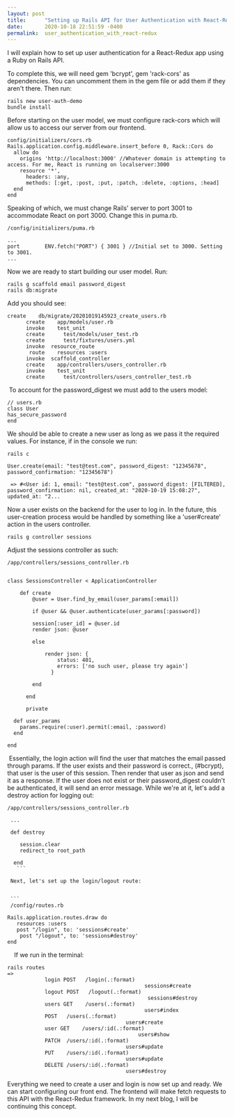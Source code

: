 ```yaml
---
layout: post
title:      "Setting up Rails API for User Authentication with React-Redux"
date:       2020-10-18 22:51:59 -0400
permalink:  user_authentication_with_react-redux
---
```



I will explain how to set up user authentication for a React-Redux app using a Ruby on Rails API.

To complete this, we will need gem 'bcrypt', gem 'rack-cors' as dependencies. You can uncomment them in the gem file or add them if they aren't there. Then run:

```
rails new user-auth-demo
bundle install
```

Before starting on the user model, we must configure rack-cors which will allow us to access our server from our frontend. 

```
config/initializers/cors.rb
Rails.application.config.middleware.insert_before 0, Rack::Cors do
  allow do
    origins 'http://localhost:3000' //Whatever domain is attempting to access. For me, React is running on localserver:3000
    resource '*',
      headers: :any,
      methods: [:get, :post, :put, :patch, :delete, :options, :head]
  end
end
```

Speaking of which, we must change Rails' server to port 3001 to accommodate React on port 3000. Change this in puma.rb.

```
/config/initializers/puma.rb

...
port        ENV.fetch("PORT") { 3001 } //Initial set to 3000. Setting to 3001.
...

```

Now we are ready to start building our user model. Run:

```
rails g scaffold email password_digest 
rails db:migrate

```

Add you should see:

```
create    db/migrate/20201019145923_create_users.rb
      create    app/models/user.rb
      invoke    test_unit
      create      test/models/user_test.rb
      create      test/fixtures/users.yml
      invoke  resource_route
       route    resources :users
      invoke  scaffold_controller
      create    app/controllers/users_controller.rb
      invoke    test_unit
      create      test/controllers/users_controller_test.rb

```

 To account for the password_digest we must add to the users model:

```
// users.rb
class User
has_secure_password
end 
```

We should be able to create a new user as long as we pass it the required values. For instance, if in the console we run:

```
rails c

User.create(email: "test@test.com", password_digest: "12345678", password_confirmation: "12345678")
	 
 => #<User id: 1, email: "test@test.com", password_digest: [FILTERED], password_confirmation: nil, created_at: "2020-10-19 15:08:27", updated_at: "2...
```

Now a user exists on the backend for the user to log in. In the future, this user-creation process would be handled by something like a 'user#create' action in the users controller. 

```
rails g controller sessions
```


Adjust the sessions controller as such:

```
/app/controllers/sessions_controller.rb


class SessionsController < ApplicationController

    def create
        @user = User.find_by_email(user_params[:email])  
				
        if @user && @user.authenticate(user_params[:password]) 
				
        session[:user_id] = @user.id  
        render json: @user 
				
        else
				
            render json: { 
                status: 401,
                errors: ['no such user, please try again']
              }
							
        end
				
      end
			
      private
			
  def user_params
    params.require(:user).permit(:email, :password)
  end
	
end
```


 Essentially, the login action will find the user that matches the email passed through params. If the user exists and their password is correct., (#bcrypt), that user is the user of this session. Then render that user as json and send it as a response. If the user does not exist or their password_digest couldn't be authenticated, it will send an error message. While we're at it, let's add a destroy action for logging out:
 
 ```
 /app/controllers/sessions_controller.rb
 
 ...
 
 def destroy
 
    session.clear
    redirect_to root_path
		
  end
	```
 
 Next, let's set up the login/logout route:
 
 
 ```
 /config/routes.rb
 
Rails.application.routes.draw do
	resources :users
	post "/login", to: 'sessions#create'
	 post "/logout", to: 'sessions#destroy'
end
```
 
 
If we run in the terminal:

```
rails routes
=>
			login POST   /login(.:format)                                                                         sessions#create
			logout POST   /logout(.:format)                                                                        sessions#destroy
			users GET    /users(.:format)                                                                         users#index
			POST   /users(.:format)                                                                         users#create
			user GET    /users/:id(.:format)                                                                     users#show
			PATCH  /users/:id(.:format)                                                                     users#update
			PUT    /users/:id(.:format)                                                                     users#update
			DELETE /users/:id(.:format)                                                                     users#destroy
```


Everything we need to create a user and login is now set up and ready. We can start configuring our front end. The frontend will make fetch requests to this API with the React-Redux framework. In my next blog, I will be continuing this concept.

